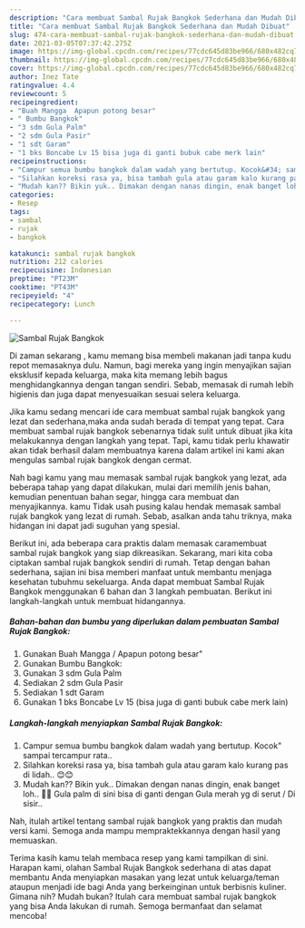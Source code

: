 ```yaml
---
description: "Cara membuat Sambal Rujak Bangkok Sederhana dan Mudah Dibuat"
title: "Cara membuat Sambal Rujak Bangkok Sederhana dan Mudah Dibuat"
slug: 474-cara-membuat-sambal-rujak-bangkok-sederhana-dan-mudah-dibuat
date: 2021-03-05T07:37:42.275Z
image: https://img-global.cpcdn.com/recipes/77cdc645d83be966/680x482cq70/sambal-rujak-bangkok-foto-resep-utama.jpg
thumbnail: https://img-global.cpcdn.com/recipes/77cdc645d83be966/680x482cq70/sambal-rujak-bangkok-foto-resep-utama.jpg
cover: https://img-global.cpcdn.com/recipes/77cdc645d83be966/680x482cq70/sambal-rujak-bangkok-foto-resep-utama.jpg
author: Inez Tate
ratingvalue: 4.4
reviewcount: 5
recipeingredient:
- "Buah Mangga  Apapun potong besar"
- " Bumbu Bangkok"
- "3 sdm Gula Palm"
- "2 sdm Gula Pasir"
- "1 sdt Garam"
- "1 bks Boncabe Lv 15 bisa juga di ganti bubuk cabe merk lain"
recipeinstructions:
- "Campur semua bumbu bangkok dalam wadah yang bertutup. Kocok&#34; sampai tercampur rata.."
- "Silahkan koreksi rasa ya, bisa tambah gula atau garam kalo kurang pas di lidah.. 😊😊"
- "Mudah kan?? Bikin yuk.. Dimakan dengan nanas dingin, enak banget loh.. 🤤🤤 Gula palm di sini bisa di ganti dengan Gula merah yg di serut / Di sisir.."
categories:
- Resep
tags:
- sambal
- rujak
- bangkok

katakunci: sambal rujak bangkok 
nutrition: 212 calories
recipecuisine: Indonesian
preptime: "PT23M"
cooktime: "PT43M"
recipeyield: "4"
recipecategory: Lunch

---
```



![Sambal Rujak Bangkok](https://img-global.cpcdn.com/recipes/77cdc645d83be966/680x482cq70/sambal-rujak-bangkok-foto-resep-utama.jpg)

Di zaman  sekarang , kamu memang bisa membeli makanan jadi tanpa kudu repot memasaknya dulu. Namun, bagi mereka yang ingin menyajikan sajian eksklusif kepada keluarga, maka kita memang lebih bagus menghidangkannya dengan tangan sendiri. Sebab, memasak di rumah lebih higienis dan juga dapat menyesuaikan sesuai selera keluarga.

Jika kamu sedang mencari ide cara membuat sambal rujak bangkok yang lezat dan sederhana,maka anda sudah berada di tempat yang tepat. Cara membuat sambal rujak bangkok  sebenarnya tidak sulit untuk dibuat jika kita melakukannya dengan langkah yang tepat. Tapi, kamu tidak perlu khawatir akan tidak berhasil dalam membuatnya 
karena dalam artikel ini kami akan mengulas sambal rujak bangkok dengan cermat.  



Nah bagi kamu yang mau memasak sambal rujak bangkok yang lezat, ada beberapa tahap yang dapat dilakukan, mulai dari memilih jenis bahan, kemudian penentuan bahan segar, hingga cara membuat dan menyajikannya. kamu Tidak usah pusing kalau hendak memasak sambal rujak bangkok yang lezat di rumah. Sebab, asalkan anda  tahu triknya, maka hidangan ini dapat jadi suguhan yang spesial.

Berikut ini, ada beberapa cara praktis  dalam memasak caramembuat sambal rujak bangkok yang siap dikreasikan. Sekarang, mari kita coba ciptakan sambal rujak bangkok sendiri di rumah. Tetap dengan bahan sederhana, sajian ini bisa memberi manfaat untuk membantu menjaga kesehatan tubuhmu sekeluarga. Anda dapat membuat Sambal Rujak Bangkok menggunakan 6 bahan dan 3 langkah pembuatan. Berikut ini langkah-langkah untuk membuat hidangannya.

<!--inarticleads1-->

##### Bahan-bahan dan bumbu yang diperlukan dalam pembuatan Sambal Rujak Bangkok:

1. Gunakan Buah Mangga / Apapun potong besar&#34;
1. Gunakan  Bumbu Bangkok:
1. Gunakan 3 sdm Gula Palm
1. Sediakan 2 sdm Gula Pasir
1. Sediakan 1 sdt Garam
1. Gunakan 1 bks Boncabe Lv 15 (bisa juga di ganti bubuk cabe merk lain)




<!--inarticleads2-->

##### Langkah-langkah menyiapkan Sambal Rujak Bangkok:

1. Campur semua bumbu bangkok dalam wadah yang bertutup. Kocok&#34; sampai tercampur rata..
1. Silahkan koreksi rasa ya, bisa tambah gula atau garam kalo kurang pas di lidah.. 😊😊
1. Mudah kan?? Bikin yuk.. Dimakan dengan nanas dingin, enak banget loh.. 🤤🤤 Gula palm di sini bisa di ganti dengan Gula merah yg di serut / Di sisir..




Nah, itulah artikel tentang  sambal rujak bangkok  yang praktis dan mudah versi kami. Semoga anda mampu mempraktekkannya dengan hasil yang memuaskan. 

Terima kasih kamu telah membaca resep yang kami tampilkan di sini. Harapan kami, olahan  Sambal Rujak Bangkok sederhana di atas dapat membantu Anda menyiapkan masakan yang lezat untuk keluarga/teman ataupun menjadi ide bagi Anda yang berkeinginan untuk berbisnis kuliner. Gimana nih? Mudah bukan? Itulah cara membuat sambal rujak bangkok yang bisa Anda lakukan di rumah. Semoga bermanfaat dan selamat mencoba!


